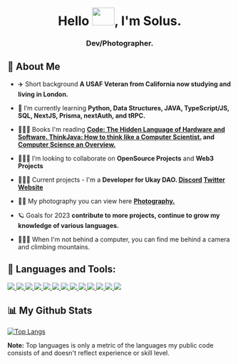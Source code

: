 
<h1 align="center">Hello <img src="https://pa1.narvii.com/6932/0939adf270d5588e513127b5eb21d2c42d26fd2er1-320-317_hq.gif" height="40px" width="50px">, I'm Solus.</h1>
<h3 align="center">Dev/Photographer.</h3>


## 🥑 About Me

- ✈️ Short background **A USAF Veteran from California now studying and living in London.**

- 🧠 I’m currently learning **Python, Data Structures, JAVA, TypeScript/JS, SQL, NextJS, Prisma, nextAuth, and tRPC.**

- 👨🏻‍🏫 Books I'm reading **[Code: The Hidden Language of Hardware and Software. ](https://www.amazon.co.uk/Code-Language-Computer-Hardware-Software/dp/0735611319/ref=asc_df_0735611319/?tag=googshopuk-21&linkCode=df0&hvadid=310819191513&hvpos=&hvnetw=g&hvrand=15219956416563175069&hvpone=&hvptwo=&hvqmt=&hvdev=m&hvdvcmdl=&hvlocint=&hvlocphy=1006886&hvtargid=pla-433361104440&psc=1&th=1&psc=1)[ ThinkJava: How to think like a Computer Scientist.](https://www.amazon.co.uk/Think-Java-Like-Computer-Scientist/dp/1492072508) and [Computer Science an Overview.](https://www.amazon.co.uk/Computer-Science-Overview-Glenn-Brookshear/dp/1292263423/ref=asc_df_1292263423/?tag=googshopuk-21&linkCode=df0&hvadid=311000051962&hvpos=&hvnetw=g&hvrand=6494259189493061382&hvpone=&hvptwo=&hvqmt=&hvdev=m&hvdvcmdl=&hvlocint=&hvlocphy=1006886&hvtargid=pla-655896066449&psc=1&th=1&psc=1)**

- 🧙🏼‍♂️ I’m looking to collaborate on **OpenSource Projects** and **Web3 Projects**

- 🧙🏼‍♂️ Current projects - I'm a **Developer for Ukay DAO. [Discord](https://discord.gg/ukay) [Twitter](https://twitter.com/ukaybears) [Website](https://www.ukay.io/)**

- 👨‍💻 My photography you can view here **[Photography.]()**

- 🪐 Goals for 2023 **contribute to more projects, continue to grow my knowledge of various languages.**

- 🧗🏻‍♂️ When I'm not behind a computer, you can find me behind a camera and climbing mountains.

## 🚀 Languages and Tools:

<p align="left"> 
    <a href="https://www.java.com" target="_blank"> <img src="https://img.icons8.com/color/48/000000/java-coffee-cup-logo.png"/> </a>
    <a href="https://www.python.org" target="_blank"> <img src="https://img.icons8.com/color/48/000000/python.png"/> </a> 
    <a href="https://www.typescriptlang.org/docs/" target="_blank"> <img src="https://img.icons8.com/color/48/null/typescript.png"/> </a> 
    <a href="https://reactjs.org/" target="_blank"> <img src="https://img.icons8.com/color/48/000000/react-native.png"/> </a>
    <a href="https://www.w3.org/html/" target="_blank"> <img src="https://img.icons8.com/color/48/000000/html-5.png"/> </a> 
    <a href="https://www.w3schools.com/css/" target="_blank"> <img src="https://img.icons8.com/color/48/000000/css3.png"/> </a>
    <a href="https://nextjs.org/" target="_blank"> <img src="https://img.icons8.com/color/48/null/nextjs.png"/> </a> 
    <a href="https://nodejs.org" target="_blank"> <img src="https://img.icons8.com/color/48/000000/nodejs.png"/> </a> 
    <a href="https://www.mysql.com/" target="_blank"> <img src="https://img.icons8.com/fluent/50/000000/mysql-logo.png"/> </a>
    <a href="https://docs.oracle.com/en/database/oracle/oracle-database/21/sqlrf/index.html" target="_blank"> <img              src="https://img.icons8.com/color/48/null/oracle-logo.png"/>
    <a href="https://git-scm.com/" target="_blank"> <img src="https://img.icons8.com/color/48/000000/git.png"/> </a> 
    <a href="https://www.adobe.com/uk/products/photoshop.html" target="_blank"> <img src="https://img.icons8.com/color/48/null/adobe-photoshop--v1.png"/> </a>
    <a href="https://www.figma.com/" target="_blank"> <img src="https://img.icons8.com/color/48/null/figma--v1.png"/> </a>
</p>

## 📊 My Github Stats

[![Top Langs](https://github-readme-stats.vercel.app/api/top-langs/?username=solusrgb&layout=compact)](github-stats-c6f1ubi2w-solusrgb.vercel.app)

<b>Note:</b> Top languages is only a metric of the languages my public code consists of and doesn't reflect experience or skill level.

<br/>
